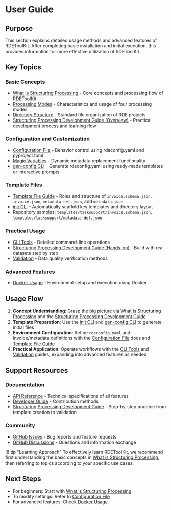# User Guide

## Purpose

This section explains detailed usage methods and advanced features of RDEToolKit. After completing basic installation and initial execution, this provides information for more effective utilization of RDEToolKit.

## Key Topics

### Basic Concepts

- [What is Structuring Processing](structured-processing.en.md) - Core concepts and processing flow of RDEToolKit
- [Processing Modes](config.en.md#processing-modes) - Characteristics and usage of four processing modes
- [Directory Structure](structured-processing.en.md#directory-structure) - Standard file organization of RDE projects
- [Structuring Processing Development Guide (Overview)](../usage/structured_process/development_guide.en.md#development-process-for-rde-structured-processing) - Practical development process and learning flow

### Configuration and Customization

- [Configuration File](config.en.md) - Behavior control using rdeconfig.yaml and pyproject.toml
- [Magic Variables](config.en.md#magic-variables) - Dynamic metadata replacement functionality
- [gen-config CLI](../usage/cli.en.md#gen-config-generate-rdeconfigyaml-templates) - Generate rdeconfig.yaml using ready-made templates or interactive prompts

### Template Files

- [Template File Guide](../usage/metadata_definition_file.en.md) - Roles and structure of `invoice.schema.json`, `invoice.json`, `metadata-def.json`, and `metadata.json`
- [init CLI](../usage/cli.en.md#init-create-a-startup-project) - Automatically scaffold key templates and directory layout
- Repository samples: `templates/tasksupport/invoice.schema.json`, `templates/tasksupport/metadata-def.json`

### Practical Usage

- [CLI Tools](../usage/cli.en.md) - Detailed command-line operations
- [Structuring Processing Development Guide (Hands-on)](../usage/structured_process/development_guide.en.md) - Build with real datasets step by step
- [Validation](../usage/validation.en.md) - Data quality verification methods

### Advanced Features

- [Docker Usage](../usage/docker.en.md) - Environment setup and execution using Docker

## Usage Flow

1. **Concept Understanding**: Grasp the big picture via [What is Structuring Processing](structured-processing.en.md) and the [Structuring Processing Development Guide](../usage/structured_process/development_guide.en.md)
2. **Template Preparation**: Use the [init CLI](../usage/cli.en.md#init-create-a-startup-project) and [gen-config CLI](../usage/cli.en.md#gen-config-generate-rdeconfigyaml-templates) to generate initial files
3. **Environment Configuration**: Refine `rdeconfig.yaml` and invoice/metadata definitions with the [Configuration File](config.en.md) docs and [Template File Guide](../usage/metadata_definition_file.en.md)
4. **Practical Application**: Operate workflows with the [CLI Tools](../usage/cli.en.md) and [Validation](../usage/validation.en.md) guides, expanding into advanced features as needed

## Support Resources

### Documentation

- [API Reference](../api/index.en.md) - Technical specifications of all features
- [Developer Guide](../development/index.en.md) - Contribution methods
- [Structuring Processing Development Guide](../usage/structured_process/development_guide.en.md) - Step-by-step practice from template creation to validation

### Community

- [GitHub Issues](https://github.com/nims-mdpf/rdetoolkit/issues) - Bug reports and feature requests
- [GitHub Discussions](https://github.com/nims-mdpf/rdetoolkit/discussions) - Questions and information exchange

!!! tip "Learning Approach"
    To effectively learn RDEToolKit, we recommend first understanding the basic concepts in [What is Structuring Processing](structured-processing.en.md), then referring to topics according to your specific use cases.

## Next Steps

- For beginners: Start with [What is Structuring Processing](structured-processing.en.md)
- To modify settings: Refer to [Configuration File](config.en.md)
- For advanced features: Check [Docker Usage](../usage/docker.en.md)
